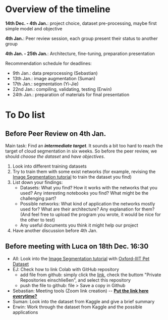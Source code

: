 # Overview of the timeline

**14th Dec. - 4th Jan.**: project choice, dataset pre-processing, maybe first simple model and objective

**4th Jan.**: Peer review session, each group present their status to another group

**4th Jan. - 25th Jan.**: Architecture, fine-tuning, preparation presentation

Recommendation schedule for deadlines:
- 9th Jan.: data preprocessing (Sebastian)
- 13th Jan.: image augmentation (Suman)
- 17th Jan.: segmentation (Yi-Jie)
- 22nd Jan.: compiling, validating, testing (Erwin)
- 24th Jan.: preparation of materials for final presentation


# To Do list
## Before Peer Review on 4th Jan. 
Main task: 
Find an **_intermediate target_**. It sounds a bit too hard to reach the target of cloud segmentation in six weeks.
So before the peer review, we should _choose the dataset_ and _have objectives_.

1. Look into different training datasets
2. Try to train them with some exist networks (for example, revising the [Image Segmentation tutorial](https://www.tensorflow.org/tutorials/images/segmentation) to train the dataset you find) 
3. List down your findings:
    - Datasets: What you find? How it works with the networks that you used? Any interesting notebooks you find? What might be the challenging part?
    - Possible networks: What kind of application the networks mostly used for? What are their architecture? Any explanation for them? (And feel free to upload the program you wrote, it would be nice for the other to test)
    - Any useful documents you think it might help our project
4. Have another discussion before 4th Jan.


## Before meeting with Luca on 18th Dec. 16:30
- All: Look into the [Image Segmentation tutorial](https://www.tensorflow.org/tutorials/images/segmentation) with [Oxford-IIIT Pet Dataset](https://www.robots.ox.ac.uk/~vgg/data/pets/) 
- EJ: Check how to link Colab with GitHub repository 
     * add file from github: simply click the [link](http://colab.research.google.com/github), check the buttom "Private Repositories einschließen", and select this repository
     * push the file to github: file > Save a copy in Github
- Sebastian: Meeting tools (Zoom link creation) -- **[Put the link here everytime?](https://us05web.zoom.us/j/81062250132?pwd=b3Nqc1A3aE9idkJGY2R6NHZHQWhUZz09)**
- Suman: Look into the dataset from Kaggle and give a brief summary
- Erwin: Work through the dataset from Kaggle and the possible applications
